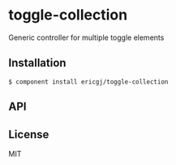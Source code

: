 
# toggle-collection

  Generic controller for multiple toggle elements

## Installation

    $ component install ericgj/toggle-collection

## API

   

## License

  MIT
